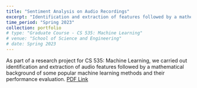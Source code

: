 ```yaml
---
title: "Sentiment Analysis on Audio Recordings"
excerpt: "Identification and extraction of features followed by a mathematical background of some popular machine learning methods and their performance evaluation."
time_period: "Spring 2023"
collection: portfolio
# type: "Graduate Course - CS 535: Machine Learning"
# venue: "School of Science and Engineering"
# date: Spring 2023
---
```


As part of a research project for CS 535: Machine Learning, we carried out identification and extraction of audio features followed by a mathematical background of some popular machine learning methods and their performance evaluation. [PDF Link](https://drive.google.com/file/d/1oFGhrW1ZZqHwuc3eh6q7prG9R0MhQD-c/view?usp=sharing)
